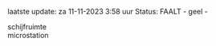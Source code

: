 laatste update: 
za 11-11-2023  3:58   uur 
Status: FAALT - geel - 
<div class="service Y">schijfruimte</div><div class="service Y">microstation</div>